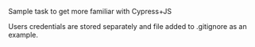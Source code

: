 Sample task to get more familiar with Cypress+JS

Users credentials are stored separately and file added to .gitignore as an example.
